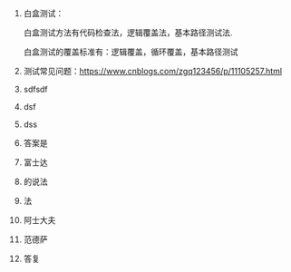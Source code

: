 1. 白盒测试：

   白盒测试方法有代码检查法，逻辑覆盖法，基本路径测试法.

   白盒测试的覆盖标准有：逻辑覆盖，循环覆盖，基本路径测试

2. 测试常见问题：https://www.cnblogs.com/zgq123456/p/11105257.html

3. sdfsdf 

4. dsf 

5. dss 

6. 答案是

7. 富士达

8. 的说法

9. 法

10. 阿士大夫

11. 范德萨

12. 答复